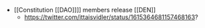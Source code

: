 - [[Constitution [[DAO]]]] members release [[DEN]]
    - https://twitter.com/ittaisvidler/status/1615364681157468163?
